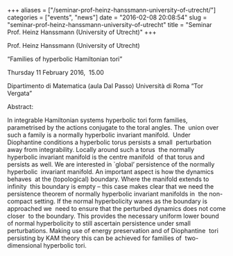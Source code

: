 +++
aliases = ["/seminar-prof-heinz-hanssmann-university-of-utrecht/"]
categories = ["events", "news"]
date = "2016-02-08 20:08:54"
slug = "seminar-prof-heinz-hanssmann-university-of-utrecht"
title = "Seminar Prof. Heinz Hanssmann (University of Utrecht)"
+++

Prof. Heinz Hanssmann (University of Utrecht)

“Families of hyperbolic Hamiltonian tori”

Thursday 11 February 2016,  15.00

Dipartimento di Matematica (aula Dal Passo) Università di Roma “Tor
Vergata”

Abstract:

In integrable Hamiltonian systems hyperbolic tori form families,
 parametrised by the actions conjugate to the toral angles. The  union
over such a family is a normally hyperbolic invariant manifold.  Under
Diophantine conditions a hyperbolic torus persists a small  perturbation
away from integrability. Locally around such a torus  the normally
hyperbolic invariant manifold is the centre manifold  of that torus and
persists as well. We are interested in \`global’ persistence of the
normally hyperbolic  invariant manifold. An important aspect is how the
dynamics behaves  at the (topological) boundary. Where the manifold
extends to infinity  this boundary is empty – this case makes clear that
we need the  persistence theorem of normally hyperbolic invariant
manifolds in  the non-compact setting. If the normal hyperbolicity wanes
as the boundary is approached we  need to ensure that the perturbed
dynamics does not come closer  to the boundary. This provides the
necessary uniform lower bound  of normal hyperbolicity to still
ascertain persistence under small  perturbations. Making use of energy
preservation and of Diophantine  tori persisting by KAM theory this can
be achieved for families of  two-dimensional hyperbolic tori.

 
